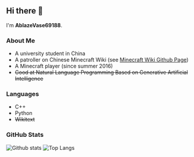 ## Hi there 👋
I'm **AblazeVase69188**.

### About Me
- A university student in China
- A patroller on Chinese Minecraft Wiki (see [Minecraft Wiki Github Page](https://github.com/mc-wiki))
- A Minecraft player (since summer 2016)
- ~~Good at Natural Language Programming Based on Generative Artificial Intelligence~~

### Languages
- C++
- Python
- ~~Wikitext~~

### GitHub Stats
![Github stats](https://github-readme-stats.vercel.app/api?username=AblazeVase69188&show_icons=true&hide_title=true&count_private=true)
![Top Langs](https://github-readme-stats.vercel.app/api/top-langs/?username=AblazeVase69188&layout=compact)
